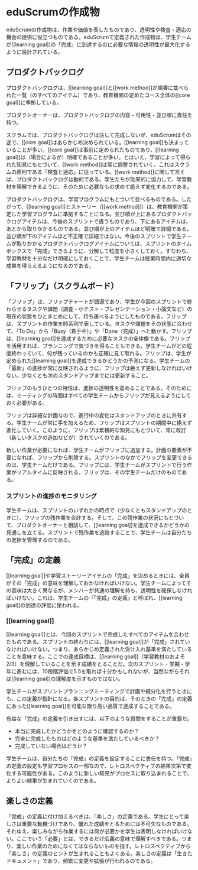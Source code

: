 <!--# eduScrum Artifacts-->
# eduScrumの作成物

<!--
eduScrum’s artifacts represent work or value in various ways that are useful in providing transparency and opportunities for inspection and adaptation. Artifacts defined by eduScrum have been specifically designed to maximize transparency of key information needed to ensure Student Teams are successful in achieving a “Done” Learning Goal.
-->
eduScrumの作成物は、作業や価値を表したものであり、透明性や検査・適応の機会の提供に役立つものである。eduScrumで定義された作成物は、学生チームが[[learning goal]]の「完成」に到達するのに必要な情報の透明性が最大化するように設計されている。

<!-- ## Product Backlog -->
## プロダクトバックログ

<!--
The Product Backlog is an ordered list (all items) of learning goals and work methods
that conform to the Core Goals as defined by the government for the entire course. -->
プロダクトバックログは、[[learning goal]]と[[work method]]が順番に並べられた一覧（のすべてのアイテム）であり、教育機関の定めたコース全体の[[core goal]]に準拠している。

<!-- The Product Owner is responsible for the Product Backlog, including its content, availability and ordering. -->
プロダクトオーナーは、プロダクトバックログの内容・可用性・並び順に責任を持つ。

<!-- Contrary to Scrum, where the Product Backlog is never complete, with eduScrum the Core Goals and often the Learning Goals too, are known in advance.
The Core Goals are predetermined; the Learning Goals may vary, but are often known as well.
However, the work methods will be constantly adjusted
   based on progressive insight,
   in accordance with the Scrum principle “Inspect and Adapt”.
The Product Backlog is dynamic
   as to work methods: it constantly changes to identify what the students need to cooperate effectively and to understand the learning material. -->

スクラムでは、プロダクトバックログは決して完成しないが、eduScrumはその逆で、[[core goal]]はあらかじめ決められている。[[learning goal]]も決まっていることが多い。[[core goal]]は事前に定められたものであり、[[learning goal]]は（場合によるが）明確であることが多い。とはいえ、学習によって得られた知見にもとづいて、[[work method]]は常に調整されていく。これはスクラムの原則である「検査と適応」に従っている。[[work method]]に関して言えば、プロダクトバックログは動的である。学生たちが効果的に協力して、学習教材を理解できるように、そのために必要なもの求めて絶えず変化するのである。

<!-- The Product Backlog is ordered based on the Learning Program,
thus the learning goals and stories (work methods) have to conform to the overall, governmentally imposed Learning Program. The highest ordered Product Backlog items relate to the upcoming Sprint, and lower ordered items will be processed later chronologically. Higher ordered Product Backlog items are clearer and more detailed than lower ordered ones. The lower the order, the less detail. Product Backlog items that will occupy the Student Team for the upcoming Sprint are fine-grained, having been decomposed so that any one item can be “Done” within the Sprint time-box. That is, the learning material has been clarified and outlined sufficiently so that the Student Team will be actually successful in realizing proper results in the upcoming period. -->

プロダクトバックログは、学習プログラムにもとづいて並べるものである。したがって、[[learning goal]]とストーリー（[[work method]]）は、教育機関が策定した学習プログラムに準拠することになる。並び順が上にあるプロダクトバックログアイテムは、今後のスプリントで扱うものであり、下にあるアイテムは、あとから取りかかるものである。並び順が上のアイテムほど明確で詳細である。並び順が下のアイテムほど不正確で詳細ではない。今後のスプリントで学生チームが取りかかるプロダクトバックログアイテムについては、スプリントのタイムボックスで「完成」できるように、分解して粒度を小さくしておく。すなわち、学習教材を十分なだけ明確にしておくことで、学生チームは授業時間内に適切な成果を得らえるようになるのである。

<!-- ## The "Flip" (Scrum Board) -->
## 「フリップ」（スクラムボード）

<!--
The “Flip” derives its name from the Flipchart and conveys the mobility of this overview of the set of tasks and assignments (research, quiz, presentation, paper, etc.) that the Student Team will complete in the current Sprint.
The Flip is a chronological representation of the Sprint work.
The tasks and assignments move according to their status from: To Do, Busy to Done.
The Flip is an overview of all tasks needed to accomplish the learning goal.
In addition, the Flip provides insight in the Planning.
It illustrates exactly where the Student Team stands with respect to done and remaining work. Consequently, the Flip is also a forecast whether the Student Team will achieve the stated learning goals.
The Flip must be constantly updated so that it always reflects an “up to date” status of the progress of the Student Team. Updating occurs at least before every Stand Up.
-->
「フリップ」は、フリップチャートが語源であり、学生が今回のスプリントで終わらせるタスクや課題（調査・小テスト・プレゼンテーション・小論文など）の現在の状態をひとまとめにして、持ち運べるようにしたものである。フリップは、スプリントの作業を時系列で表している。タスクや課題をその状態に合わせて、「To Do」から「Busy（着手中）」や「Done（完成）」へと動かす。フリップは、[[learning goal]]を達成するために必要なタスクの全体像である。フリップを活用すれば、プランニングで気づきを得ることもできる。学生チームがどの程度終わっていて、何が残っているのかも正確に見て取れる。フリップは、学生が定められた[[learning goal]]を達成できるかどうかの予測になる。学生チームの「最新」の進捗が常に反映されるように、フリップは絶えず更新しなければいけない。少なくとも次のスタンドアップまでには更新すること。

<!--
Another attribute of the Flip is that it should enhance the transparency about progress. This requires that the Flip must be visible for all Student Teams during each meeting.
-->
フリップのもうひとつの特性は、進捗の透明性を高めることである。そのためには、ミーティングの時間はすべての学生チームからフリップが見えるようにしておく必要がある。

<!--
The Flip is a plan with enough detail
   that changes in progress can be understood in the Stand Up.
   The Student Team modifies the Flip throughout the Sprint,
   and thus it evolves during the Sprint.
 So, the Flip may be revised at all times based on progressive insight (such as adding new tasks).
-->
フリップは詳細な計画なので、進行中の変化はスタンドアップのときに共有する。学生チームが常に手を加えるため、フリップはスプリントの期間中に絶えず進化していく。このように、フリップは累積的な知見にもとづいて、常に改訂（新しいタスクの追加などが）されていくのである。

<!-- "The Student Team modifies the Flip throughout the Sprint, and thus it evolves during the Sprint." のところは重複ぎみなので省略。-->

<!--
As new work is required, the Student Team adds it to the Flip. When elements of the plan are deemed unnecessary, they are removed. Only the Student Team can change its Flip during a Sprint. The Flip is a highly visible, real-time picture of the work that the Student Team plans to accomplish during the Sprint, and it belongs solely to the Student Team.
-->
新しい作業が必要になれば、学生チームがフリップに追加する。計画の要素が不要になれば、フリップから削除する。スプリントのなかでフリップを変更できるのは、学生チームだけである。フリップには、学生チームがスプリントで行う作業がリアルタイムに反映される。フリップは、その学生チームだけのものである。

<!--### Monitoring Sprint Progress -->
### スプリントの進捗のモニタリング

<!--
At any point in time in a Sprint, the total work remaining in the Sprint on the Flip can be summed. The Student Team tracks this amount at least for every Stand Up.
The Student Team, together with the Product Owner,
      projects the likelihood of achieving the Learning Goal,
	  based on the status of the remaining tasks.
By tracking the remaining work throughout the Sprint,
    the Student Team can manage its progress.
-->
学生チームは、スプリントのいずれかの時点で（少なくともスタンドアップのときに）、フリップの残作業を合計する。そして、この残作業の状況にもとづいて、プロダクトオーナーと相談して、[[learning goal]]を達成できるかどうかの見通しを立てる。スプリントで残作業を追跡することで、学生チームは自分たちの進捗を管理するのである。

<!-- ## Definition of “Done” -->
## 「完成」の定義

<!--
When a Learning Goal or a Learning Story item is described as “Done”, everyone must understand what “Done” means.
Although this varies significantly per Student Team, members must have a shared understanding of what it means for work to be complete,
   to ensure transparency. This “Definition of Done” for the Student Team is used to assess when work is complete for the Learning Goal.
-->
[[learning goal]]や学習ストーリーアイテムの「完成」を決めるときには、全員がその「完成」の意味を理解しておかなければいけない。学生チームによってその意味は大きく異なるが、メンバーが共通の理解を持ち、透明性を確保しなければいけない。これは、学生チームの『「完成」の定義』と呼ばれ、[[learning goal]]の到達の評価に使われる。

<!-- ### Learning Goal -->
### [[learning goal]]

<!--
The Learning Goal is the sum of all the items to be completed during a Sprint. At the end of a Sprint, the Learning Goal must be “Done,” which means it must meet the predefined acceptance criteria,
where the goal is to get a grade
     that denotes comprehension of the Learning Goal (which is more or less two thirds of the learning material).

Even though a 5.5 (on an scale from 1 – 10) is sufficient to pass to the next Sprint/Period/School Year, that does not by definition indicate comprehension of the Learning Goal. 
-->
[[learning goal]]とは、今回のスプリントで完成したすべてのアイテムを合わせたものである。スプリントの終わりには、[[learning goal]]が「完成」されていなければいけない。つまり、あらかじめ定義された受け入れ基準を満たしていることを意味する。ここでの達成目標は、[[learning goal]]（学習教材のおよそ2/3）を理解していることを示す成績をとることだ。次のスプリント・学期・学年に進むには、10段階評価で5.5を取れば十分かもしれないが、当然ながらそれは[[learning goal]]の理解度を示すものではない。

<!--
The same definition
   guides the Student Team with planning and decomposing
   during the Sprint Planning Meeting.
The purpose of each Sprint is to accomplish Learning Goals
    that adhere to the current Definition of “Done” of the Student Team
	at the highest quality possible.   
-->
学生チームがスプリントプランニングミーティングで計画や細分化を行うときにも、この定義が指針になる。各スプリントの目的は、そのときの「完成」の定義にあった[[learning goal]]を可能な限り高い品質で達成することである。

<!--
Important questions to arrive at a useful Definition of “Done” are:-->
有益な「完成」の定義を引き出すには、以下のような質問をすることが重要だ。

<!--
	How do you check whether you are really done?
	What is done exactly, what criteria should hold?
	But also, when is it not done?
-->

* 本当に完成したかどうかをどのように確認するのか？
* 完全に完成したものはどのような基準を満たしているべきか？
* 完成していない場合はどうか？

<!--
De Student Teams are themselves responsible for setting up their Definition of “Done”. Since setting up a Definition of “Done” is also part of the learning process, it may be changed based on the output of the retrospectives. In that way, new insights can be assimilated into the process to get better results.
-->
学生チームは、自分たちの「完成」の定義を設定することに責任を持つ。「完成」の定義の設定も学習プロセスの一部なので、レトロスペクティブの結果次第で変化する可能性がある。このように新しい知見がプロセスに取り込まれることで、よりよい結果が生まれていくのである。

<!-- ## The Definition of Fun -->
## 楽しさの定義

<!--
An addition to the Definition of “Done” is the Definition of “Fun”. Fun is an important motivator for students and is therefore essential for getting better learning results.
Hence, students should also indicate what they need to have fun during the work they are doing.
“Need” in this context may be interpreted best in the broad sense of the word: what should be there to ensure enjoyable work. Often the output of a retrospective offers clues for the Definition of “Fun”. The Definition of Fun list is also a ‘living document’ and may be changed or expanded frequently.
-->
「完成」の定義に付け加えるべきは、「楽しさ」の定義である。学生にとって楽しさは重要な動機づけであり、優れた成績をとるためには不可欠なものである。それゆえ、楽しみながら作業するには何が必要かを学生は表明しなければいけない。ここでいう「必要」とは、できるだけ広義の意味で理解すべきである。つまり、楽しい作業のためになくてはならないものを指す。レトロスペクティブから「楽しさ」の定義のヒントが生まれることもよくある。楽しさの定義は「生きたドキュメント」であり、頻繁に変更や拡張が行われるのである。


<!-- EOF -->

